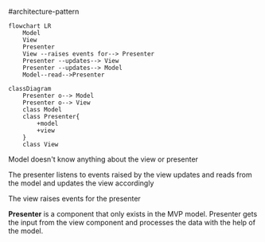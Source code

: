 #architecture-pattern

```mermaid
flowchart LR
	Model
	View
	Presenter
	View --raises events for--> Presenter
	Presenter --updates--> View
	Presenter --updates--> Model
	Model--read-->Presenter
```
```mermaid
classDiagram
	Presenter o--> Model
	Presenter o--> View
	class Model
	class Presenter{
		+model
		+view
	}
	class View
```

Model doesn't know anything about the view or presenter

The presenter listens to events raised by the view updates and reads from the model and updates the view accordingly

The view raises events for the presenter

**Presenter** is a component that only exists in the MVP model. Presenter gets the input from the view component and processes the data with the help of the model.